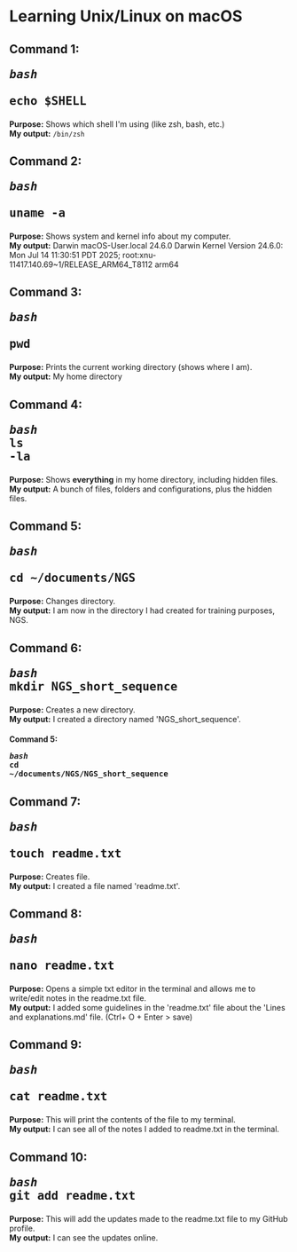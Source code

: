 # Learning Unix/Linux on macOS

## Command 1: <pre>*bash* <br>echo $SHELL<br></pre>
**Purpose:** Shows which shell I'm using (like zsh, bash, etc.)  
**My output:** `/bin/zsh`

## Command 2: <pre>*bash* <br>uname -a<br></pre>
**Purpose:** Shows system and kernel info about my computer.  
**My output:** Darwin macOS-User.local 24.6.0 Darwin Kernel Version 24.6.0: Mon Jul 14 11:30:51 PDT 2025; root:xnu-11417.140.69~1/RELEASE_ARM64_T8112 arm64

## Command 3: <pre>*bash* <br>pwd<br></pre>
**Purpose:** Prints the current working directory (shows where I am).  
**My output:** My home directory

## Command 4: <pre>*bash* <br>ls -la<br></pre>
**Purpose:** Shows **everything** in my home directory, including hidden files.  
**My output:** A bunch of files, folders and configurations, plus the hidden files. 

## Command 5: <pre>*bash* <br>cd ~/documents/NGS<br></pre>
**Purpose:** Changes directory.  
**My output:** I am now in the directory I had created for training purposes, NGS.

## Command 6: <pre>*bash* <br>mkdir NGS_short_sequence<br></pre>
**Purpose:** Creates a new directory.  
**My output:** I created a directory named 'NGS_short_sequence'.

#### Command 5: <pre>*bash* <br>cd ~/documents/NGS/NGS_short_sequence<br></pre>

## Command 7: <pre>*bash* <br>touch readme.txt<br></pre>
**Purpose:** Creates file.   
**My output:** I created a file named 'readme.txt'.

## Command 8: <pre>*bash* <br>nano readme.txt<br></pre>
**Purpose:** Opens a simple txt editor in the terminal and allows me to write/edit notes in the readme.txt file.  
**My output:** I added some guidelines in the 'readme.txt' file about the 'Lines and explanations.md' file. (Ctrl+ O + Enter > save)

## Command 9: <pre>*bash* <br>cat readme.txt<br></pre>
**Purpose:** This will print the contents of the file to my terminal.   
**My output:** I can see all of the notes I added to readme.txt in the terminal.

## Command 10: <pre>*bash* <br>git add readme.txt<br></pre>
**Purpose:** This will add the updates made to the readme.txt file to my GitHub profile.  
**My output:** I can see the updates online. 
















